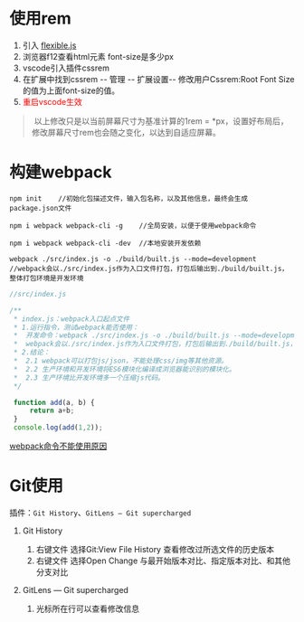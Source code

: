 # 使用rem

1. 引入 [flexible.js](vscode中使用rem\flexible.js) 
2. 浏览器f12查看html元素 font-size是多少px
3. vscode引入插件cssrem
4. 在扩展中找到cssrem -- 管理 -- 扩展设置-- 修改用户Cssrem:Root Font Size的值为上面font-size的值。
5. <span style="color: red">重启vscode生效</span>

> ​	以上修改只是以当前屏幕尺寸为基准计算的1rem = *px，设置好布局后，修改屏幕尺寸rem也会随之变化，以达到自适应屏幕。



# 构建webpack

```shell
npm init	//初始化包描述文件，输入包名称，以及其他信息，最终会生成package.json文件

npm i webpack webpack-cli -g	//全局安装，以便于使用webpack命令

npm i webpack webpack-cli -dev	//本地安装开发依赖

webpack ./src/index.js -o ./build/built.js --mode=development	//webpack会以./src/index.js作为入口文件打包，打包后输出到./build/built.js，整体打包环境是开发环境
```

```javascript
//src/index.js

/**
 * index.js：webpack入口起点文件
 * 1.运行指令，测试webpack能否使用：
 *  开发命令：webpack ./src/index.js -o ./build/built.js --mode=development
 *  webpack会以./src/index.js作为入口文件打包，打包后输出到./build/built.js，整体打包环境是开发环境
 * 2.结论：
 *  2.1 webpack可以打包js/json，不能处理css/img等其他资源。
 *  2.2 生产环境和开发环境将ES6模块化编译成浏览器能识别的模块化。
 *  2.3 生产环境比开发环境多一个压缩js代码。
 */

 function add(a, b) {
     return a+b;
 }
 console.log(add(1,2));
```

<a href="问题/webpack命令不能使用.md">webpack命令不能使用原因</a>

# Git使用

插件：`Git History`、`GitLens — Git supercharged`

1. Git History
   1. 右键文件 选择Git:View File History	查看修改过所选文件的历史版本
   2. 右键文件 选择Open Change 与最开始版本对比、指定版本对比、和其他分支对比

2. GitLens — Git supercharged
   1. 光标所在行可以查看修改信息